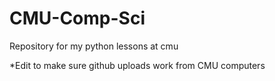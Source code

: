 CMU-Comp-Sci
============

Repository for my python lessons at cmu

*Edit to make sure github uploads work from CMU computers
